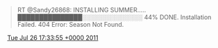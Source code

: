 > RT @Sandy26868: INSTALLING SUMMER\.\.\.\.\. ███████████████░░░░░░░░░░░░░░ 44% DONE\. Installation Failed\. 404 Error: Season Not Found\.

<img src="../../media/tweet.ico" width="12" /> [Tue Jul 26 17:33:55 +0000 2011](https://twitter.com/DromerDenker/status/95909727741026304)